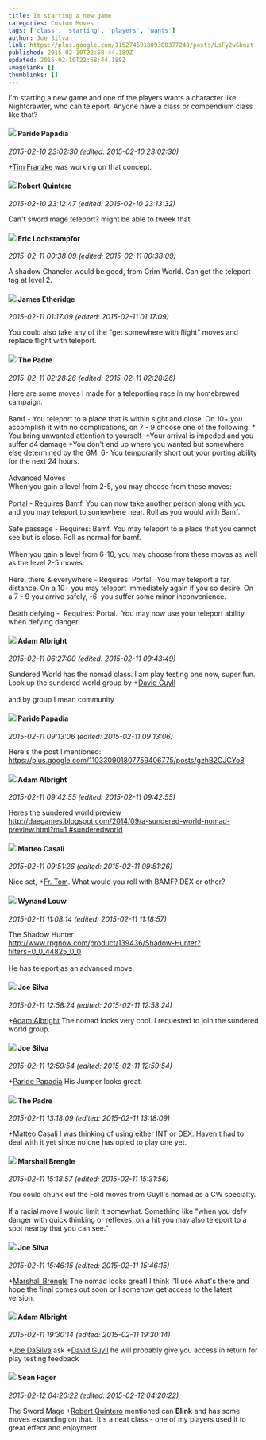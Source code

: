 ```yaml
---
title: Im starting a new game
categories: Custom Moves
tags: ['class', 'starting', 'players', 'wants']
author: Joe Silva
link: https://plus.google.com/115274691809380377240/posts/LsFy2wSbnzt
published: 2015-02-10T22:58:44.189Z
updated: 2015-02-10T22:58:44.189Z
imagelink: []
thumblinks: []
---
```


I&#39;m starting a new game and one of the players wants a character like Nightcrawler, who can teleport. Anyone have a class or compendium class like that?
<div id='comment z13ctl34mynesrsvq220yfdjyxa3vn3f3'>
  <h4><img src='{{site.baseurl}}//images/avatars/100891656436184215243_photo.jpg'> Paride Papadia</h4>
      <p><cite>2015-02-10 23:02:30 (edited: 2015-02-10 23:02:30)</cite></p>
        <p><span class="proflinkWrapper"><span class="proflinkPrefix">+</span><a class="proflink" href="https://plus.google.com/110330901807759406775" oid="110330901807759406775">Tim Franzke</a></span>​ was working on that concept.</p>
</div>
        

<div id='comment z13ctl34mynesrsvq220yfdjyxa3vn3f3'>
  <h4><img src='{{site.baseurl}}//images/avatars/106586660704030260283_photo.jpg'> Robert Quintero</h4>
      <p><cite>2015-02-10 23:12:47 (edited: 2015-02-10 23:13:32)</cite></p>
        <p>Can&#39;t sword mage teleport?﻿ might be able to tweek that</p>
</div>
        

<div id='comment z13ctl34mynesrsvq220yfdjyxa3vn3f3'>
  <h4><img src='{{site.baseurl}}//images/avatars/104811112088336879051_photo.jpg'> Eric Lochstampfor</h4>
      <p><cite>2015-02-11 00:38:09 (edited: 2015-02-11 00:38:09)</cite></p>
        <p>A shadow Chaneler would be good, from Grim World. Can get the teleport tag at level 2.</p>
</div>
        

<div id='comment z13ctl34mynesrsvq220yfdjyxa3vn3f3'>
  <h4><img src='{{site.baseurl}}//images/avatars/117175341165637840811_photo.jpg'> James Etheridge</h4>
      <p><cite>2015-02-11 01:17:09 (edited: 2015-02-11 01:17:09)</cite></p>
        <p>You could also take any of the &quot;get somewhere with flight&quot; moves and replace flight with teleport.</p>
</div>
        

<div id='comment z13ctl34mynesrsvq220yfdjyxa3vn3f3'>
  <h4><img src='{{site.baseurl}}//images/avatars/102953378950954656315_photo.jpg'> The Padre</h4>
      <p><cite>2015-02-11 02:28:26 (edited: 2015-02-11 02:28:26)</cite></p>
        <p>Here are some moves I made for a teleporting race in my homebrewed campaign.<br /><br />Bamf - You teleport to a place that is within sight and close. On 10+ you accomplish it with no complications, on 7 - 9 choose one of the following: * You bring unwanted attention to yourself  *Your arrival is impeded and you suffer d4 damage *You don&#39;t end up where you wanted but somewhere else determined by the GM. 6- You temporarily short out your porting ability for the next 24 hours.<br /><br />Advanced Moves<br />When you gain a level from 2-5, you may choose from these moves:<br /><br />Portal - Requires Bamf. You can now take another person along with you and you may teleport to somewhere near. Roll as you would with Bamf.<br /><br />Safe passage - Requires: Bamf. You may teleport to a place that you cannot see but is close. Roll as normal for bamf.<br /><br />When you gain a level from 6-10, you may choose from these moves as well as the level 2-5 moves:<br /><br />Here, there &amp; everywhere - Requires: Portal.  You may teleport a far distance. On a 10+ you may teleport immediately again if you so desire. On a 7 - 9 you arrive safely, -6  you suffer some minor inconvenience. <br /><br />Death defying -  Requires: Portal.  You may now use your teleport ability when defying danger.</p>
</div>
        

<div id='comment z13ctl34mynesrsvq220yfdjyxa3vn3f3'>
  <h4><img src='{{site.baseurl}}//images/avatars/105381716376176836916_photo.jpg'> Adam Albright</h4>
      <p><cite>2015-02-11 06:27:00 (edited: 2015-02-11 09:43:49)</cite></p>
        <p>Sundered World has the nomad class. I am play testing one now, super fun﻿. Look up the sundered world group﻿ by <span class="proflinkWrapper"><span class="proflinkPrefix">+</span><a class="proflink" href="https://plus.google.com/117134143142507309944" oid="117134143142507309944">David Guyll</a></span> <br /><br />and by group I mean community</p>
</div>
        

<div id='comment z13ctl34mynesrsvq220yfdjyxa3vn3f3'>
  <h4><img src='{{site.baseurl}}//images/avatars/100891656436184215243_photo.jpg'> Paride Papadia</h4>
      <p><cite>2015-02-11 09:13:06 (edited: 2015-02-11 09:13:06)</cite></p>
        <p>Here&#39;s the post I mentioned:<br /><a href="https://plus.google.com/110330901807759406775/posts/gzhB2CJCYo8" class="ot-anchor">https://plus.google.com/110330901807759406775/posts/gzhB2CJCYo8</a></p>
</div>
        

<div id='comment z13ctl34mynesrsvq220yfdjyxa3vn3f3'>
  <h4><img src='{{site.baseurl}}//images/avatars/105381716376176836916_photo.jpg'> Adam Albright</h4>
      <p><cite>2015-02-11 09:42:55 (edited: 2015-02-11 09:42:55)</cite></p>
        <p>Heres the sundered world preview <br /><a href="http://daegames.blogspot.com/2014/09/a-sundered-world-nomad-preview.html?m=1%0A#sunderedworld" class="ot-anchor">http://daegames.blogspot.com/2014/09/a-sundered-world-nomad-preview.html?m=1
#sunderedworld</a></p>
</div>
        

<div id='comment z13ctl34mynesrsvq220yfdjyxa3vn3f3'>
  <h4><img src='{{site.baseurl}}//images/avatars/108871211964311576918_photo.jpg'> Matteo Casali</h4>
      <p><cite>2015-02-11 09:51:26 (edited: 2015-02-11 09:51:26)</cite></p>
        <p>Nice set, <span class="proflinkWrapper"><span class="proflinkPrefix">+</span><a class="proflink" href="https://plus.google.com/102953378950954656315" oid="102953378950954656315">Fr. Tom</a></span>. What would you roll with BAMF? DEX or other?</p>
</div>
        

<div id='comment z13ctl34mynesrsvq220yfdjyxa3vn3f3'>
  <h4><img src='{{site.baseurl}}//images/avatars/111256963556395023796_photo.jpg'> Wynand Louw</h4>
      <p><cite>2015-02-11 11:08:14 (edited: 2015-02-11 11:18:57)</cite></p>
        <p>The Shadow Hunter<br /><a href="http://www.rpgnow.com/product/139436/Shadow-Hunter?filters=0_0_44825_0_0" class="ot-anchor">http://www.rpgnow.com/product/139436/Shadow-Hunter?filters=0_0_44825_0_0</a><br />﻿<br />He has teleport as an advanced move.</p>
</div>
        

<div id='comment z13ctl34mynesrsvq220yfdjyxa3vn3f3'>
  <h4><img src='{{site.baseurl}}//images/avatars/115274691809380377240_photo.jpg'> Joe Silva</h4>
      <p><cite>2015-02-11 12:58:24 (edited: 2015-02-11 12:58:24)</cite></p>
        <p><span class="proflinkWrapper"><span class="proflinkPrefix">+</span><a class="proflink" href="https://plus.google.com/105381716376176836916" oid="105381716376176836916">Adam Albright</a></span> The nomad looks very cool. I requested to join the sundered world group.</p>
</div>
        

<div id='comment z13ctl34mynesrsvq220yfdjyxa3vn3f3'>
  <h4><img src='{{site.baseurl}}//images/avatars/115274691809380377240_photo.jpg'> Joe Silva</h4>
      <p><cite>2015-02-11 12:59:54 (edited: 2015-02-11 12:59:54)</cite></p>
        <p><span class="proflinkWrapper"><span class="proflinkPrefix">+</span><a class="proflink" href="https://plus.google.com/100891656436184215243" oid="100891656436184215243">Paride Papadia</a></span> His Jumper looks great.</p>
</div>
        

<div id='comment z13ctl34mynesrsvq220yfdjyxa3vn3f3'>
  <h4><img src='{{site.baseurl}}//images/avatars/102953378950954656315_photo.jpg'> The Padre</h4>
      <p><cite>2015-02-11 13:18:09 (edited: 2015-02-11 13:18:09)</cite></p>
        <p><span class="proflinkWrapper"><span class="proflinkPrefix">+</span><a class="proflink" href="https://plus.google.com/108871211964311576918" oid="108871211964311576918">Matteo Casali</a></span> I was thinking of using either INT or DEX. Haven&#39;t had to deal with it yet since no one has opted to play one yet.</p>
</div>
        

<div id='comment z13ctl34mynesrsvq220yfdjyxa3vn3f3'>
  <h4><img src='{{site.baseurl}}//images/avatars/110973090768429200038_photo.jpg'> Marshall Brengle</h4>
      <p><cite>2015-02-11 15:18:57 (edited: 2015-02-11 15:31:56)</cite></p>
        <p>You could chunk out the Fold moves from Guyll&#39;s nomad as a CW specialty. ﻿<br /><br />If a racial move I would limit it somewhat. Something like &quot;when you defy danger with quick thinking or reflexes, on a hit you may also teleport to a spot nearby that you can see.&quot;</p>
</div>
        

<div id='comment z13ctl34mynesrsvq220yfdjyxa3vn3f3'>
  <h4><img src='{{site.baseurl}}//images/avatars/115274691809380377240_photo.jpg'> Joe Silva</h4>
      <p><cite>2015-02-11 15:46:15 (edited: 2015-02-11 15:46:15)</cite></p>
        <p><span class="proflinkWrapper"><span class="proflinkPrefix">+</span><a class="proflink" href="https://plus.google.com/110973090768429200038" oid="110973090768429200038">Marshall Brengle</a></span> The nomad looks great! I think I&#39;ll use what&#39;s there and hope the final comes out soon or I somehow get access to the latest version.</p>
</div>
        

<div id='comment z13ctl34mynesrsvq220yfdjyxa3vn3f3'>
  <h4><img src='{{site.baseurl}}//images/avatars/105381716376176836916_photo.jpg'> Adam Albright</h4>
      <p><cite>2015-02-11 19:30:14 (edited: 2015-02-11 19:30:14)</cite></p>
        <p><span class="proflinkWrapper"><span class="proflinkPrefix">+</span><a class="proflink" href="https://plus.google.com/115274691809380377240" oid="115274691809380377240">Joe DaSilva</a></span>​ ask <span class="proflinkWrapper"><span class="proflinkPrefix">+</span><a class="proflink" href="https://plus.google.com/117134143142507309944" oid="117134143142507309944">David Guyll</a></span>​ he will probably give you access in return for play testing feedback</p>
</div>
        

<div id='comment z13ctl34mynesrsvq220yfdjyxa3vn3f3'>
  <h4><img src='{{site.baseurl}}//images/avatars/109957662124279661127_photo.jpg'> Sean Fager</h4>
      <p><cite>2015-02-12 04:20:22 (edited: 2015-02-12 04:20:22)</cite></p>
        <p>The Sword Mage <span class="proflinkWrapper"><span class="proflinkPrefix">+</span><a class="proflink" href="https://plus.google.com/106586660704030260283" oid="106586660704030260283">Robert Quintero</a></span> mentioned can <b>Blink</b> and has some moves expanding on that.  It&#39;s a neat class - one of my players used it to great effect and enjoyment.</p>
</div>
        